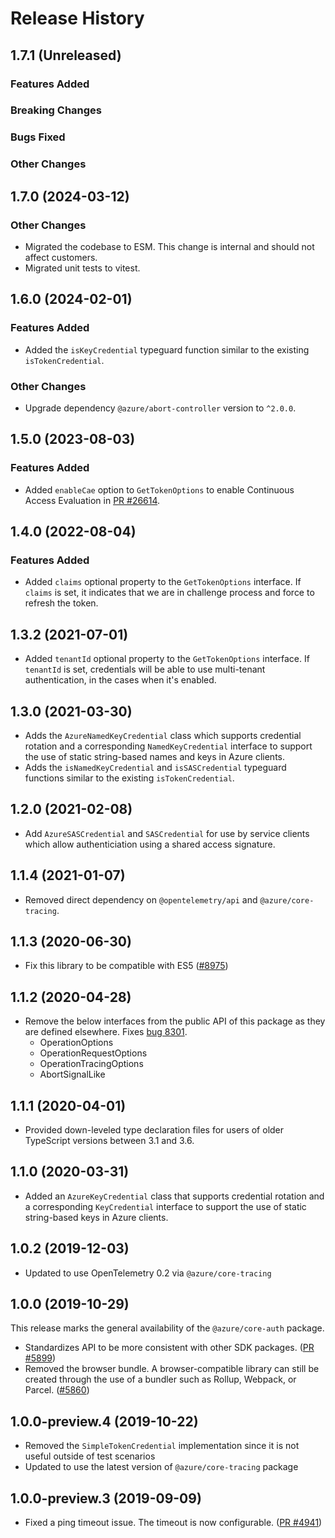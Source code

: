 # Release History

## 1.7.1 (Unreleased)

### Features Added

### Breaking Changes

### Bugs Fixed

### Other Changes

## 1.7.0 (2024-03-12)

### Other Changes

- Migrated the codebase to ESM. This change is internal and should not affect customers.
- Migrated unit tests to vitest.

## 1.6.0 (2024-02-01)

### Features Added

- Added the `isKeyCredential` typeguard function similar to the existing `isTokenCredential`.

### Other Changes

- Upgrade dependency `@azure/abort-controller` version to `^2.0.0`.

## 1.5.0 (2023-08-03)

### Features Added

- Added `enableCae` option to `GetTokenOptions` to enable Continuous Access Evaluation in [PR #26614](https://github.com/Azure/azure-sdk-for-js/pull/26614).
## 1.4.0 (2022-08-04)

### Features Added

- Added `claims` optional property to the `GetTokenOptions` interface. If `claims` is set, it indicates that we are in challenge process and force to refresh the token.

## 1.3.2 (2021-07-01)

- Added `tenantId` optional property to the `GetTokenOptions` interface. If `tenantId` is set, credentials will be able to use multi-tenant authentication, in the cases when it's enabled.

## 1.3.0 (2021-03-30)

- Adds the `AzureNamedKeyCredential` class which supports credential rotation and a corresponding `NamedKeyCredential` interface to support the use of static string-based names and keys in Azure clients.
- Adds the `isNamedKeyCredential` and `isSASCredential` typeguard functions similar to the existing `isTokenCredential`.

## 1.2.0 (2021-02-08)

- Add `AzureSASCredential` and `SASCredential` for use by service clients which allow authenticiation using a shared access signature.

## 1.1.4 (2021-01-07)

- Removed direct dependency on `@opentelemetry/api` and `@azure/core-tracing`.

## 1.1.3 (2020-06-30)

- Fix this library to be compatible with ES5 ([#8975](https://github.com/Azure/azure-sdk-for-js/pull/8975))

## 1.1.2 (2020-04-28)

- Remove the below interfaces from the public API of this package as they are defined elsewhere.
  Fixes [bug 8301](https://github.com/Azure/azure-sdk-for-js/issues/8301).
  - OperationOptions
  - OperationRequestOptions
  - OperationTracingOptions
  - AbortSignalLike

## 1.1.1 (2020-04-01)

- Provided down-leveled type declaration files for users of older TypeScript versions between 3.1 and 3.6.

## 1.1.0 (2020-03-31)

- Added an `AzureKeyCredential` class that supports credential rotation and a corresponding `KeyCredential` interface to support the use of static string-based keys in Azure clients.

## 1.0.2 (2019-12-03)

- Updated to use OpenTelemetry 0.2 via `@azure/core-tracing`

## 1.0.0 (2019-10-29)

This release marks the general availability of the `@azure/core-auth` package.

- Standardizes API to be more consistent with other SDK packages.
  ([PR #5899](https://github.com/Azure/azure-sdk-for-js/pull/5899))
- Removed the browser bundle. A browser-compatible library can still be created through the use of a bundler such as Rollup, Webpack, or Parcel.
  ([#5860](https://github.com/Azure/azure-sdk-for-js/pull/5860))

## 1.0.0-preview.4 (2019-10-22)

- Removed the `SimpleTokenCredential` implementation since it is not useful outside of test scenarios
- Updated to use the latest version of `@azure/core-tracing` package

## 1.0.0-preview.3 (2019-09-09)

- Fixed a ping timeout issue. The timeout is now configurable. ([PR #4941](https://github.com/Azure/azure-sdk-for-js/pull/4941))
